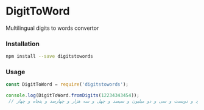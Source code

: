 # DigitToWord
Multilingual digits to words convertor

### Installation
```bash
npm install --save digitstowords
```

### Usage
```js
const DigitToWord = require('digitstowords');

console.log(DigitToWord.fromDigits(12234343454));
 // دوازده میلیارد و دویست و سی و دو میلیون و سیصد و چهل و سه هزار و چهارصد و پنجاه و چهار

```
